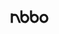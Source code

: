 <svg xmlns="http://www.w3.org/2000/svg" fill="none" viewBox="0 0 61 21" width="61px" height="21px">
  <g fill="currentColor" clip-path="url(#a)">
    <path d="M53.502 20.567c-3.902 0-7.079-3.344-7.079-7.456s3.177-7.456 7.08-7.456c3.901 0 7.078 3.344 7.078 7.456s-3.177 7.456-7.079 7.456Zm0-11.592c-2.056 0-3.725 1.856-3.725 4.128 0 2.272 1.67 4.128 3.725 4.128 2.056 0 3.725-1.856 3.725-4.128 0-2.272-1.677-4.128-3.725-4.128ZM38.32 20.567c-3.611 0-6.675-2.927-7.038-6.704h-.016l-.016-.175v-.313c0-.095-.008-.175-.008-.264 0-.088 0-.176.008-.256V.313h3.249v6.736c0 .032.024.048.04.056a.05.05 0 0 0 .057-.008c1.104-.944 2.394-1.448 3.725-1.448 3.902 0 7.078 3.344 7.078 7.463 0 4.12-3.176 7.456-7.078 7.456Zm0-11.591c-2.055 0-3.724 1.855-3.724 4.127 0 2.273 1.669 4.129 3.725 4.129 2.055 0 3.724-1.856 3.724-4.128 0-2.272-1.669-4.128-3.724-4.128ZM22.905 20.567c-3.612 0-6.676-2.927-7.039-6.704h-.016l-.016-.175v-.345c0-.08-.008-.16-.008-.24 0-.08 0-.16.008-.24V.313h3.25v6.736c0 .032.024.048.032.056a.05.05 0 0 0 .056-.008c1.105-.944 2.395-1.448 3.725-1.448 3.902 0 7.079 3.344 7.079 7.456 0 4.111-3.169 7.463-7.071 7.463Zm0-11.591c-2.056 0-3.725 1.855-3.725 4.127 0 2.273 1.669 4.129 3.725 4.129s3.725-1.856 3.725-4.128c0-2.272-1.67-4.128-3.725-4.128ZM13.198 11.2c-1.895-4.826-3.74-5.57-6.023-5.57h-1.54c-.612 0-1.241.168-1.838.464-.04.024-.096-.008-.096-.056V4.983H.443v15.184h3.354v-9.28c0-1.064.871-1.928 1.943-1.928h.855c1.467 0 2.394.424 3.233 2.632.838 2.208 3.354 8.576 3.354 8.576h3.523s-1.886-4.832-3.507-8.968Z"/>
  </g>
  <defs>
    <clipPath id="a">
      <path fill="currentColor" d="M0 0h61v21H0z"/>
    </clipPath>
  </defs>
</svg>
